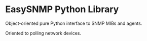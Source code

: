 EasySNMP Python Library
=======================

Object-oriented pure Python interface to SNMP MIBs and agents.

Oriented to polling network devices.
